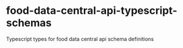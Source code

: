 # food-data-central-api-typescript-schemas
Typescript types for food data central api schema definitions
